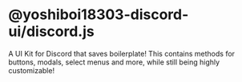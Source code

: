 # @yoshiboi18303-discord-ui/discord.js

A UI Kit for Discord that saves boilerplate!
This contains methods for buttons, modals, select menus and more, while still being highly customizable!
